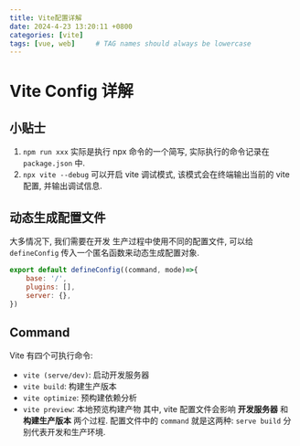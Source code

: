 ```yaml
---
title: Vite配置详解
date: 2024-4-23 13:20:11 +0800
categories: [vite]
tags: [vue, web]     # TAG names should always be lowercase
---
```


# Vite Config 详解
## 小贴士
1. `npm run xxx` 实际是执行 npx 命令的一个简写, 实际执行的命令记录在 `package.json` 中.
2. `npx vite --debug` 可以开启 vite 调试模式, 该模式会在终端输出当前的 vite 配置, 并输出调试信息.
## 动态生成配置文件
大多情况下, 我们需要在开发 生产过程中使用不同的配置文件, 可以给 `defineConfig` 传入一个匿名函数来动态生成配置对象.
```js
export default defineConfig((command, mode)=>{
    base: '/',
    plugins: [],
    server: {},
})
```
## Command
Vite 有四个可执行命令: 
- `vite (serve/dev)`: 启动开发服务器
- `vite build`: 构建生产版本
- `vite optimize`: 预构建依赖分析
- `vite preview`: 本地预览构建产物
其中, vite 配置文件会影响 **开发服务器** 和 **构建生产版本** 两个过程.
配置文件中的 `command` 就是这两种: `serve build` 分别代表开发和生产环境.


